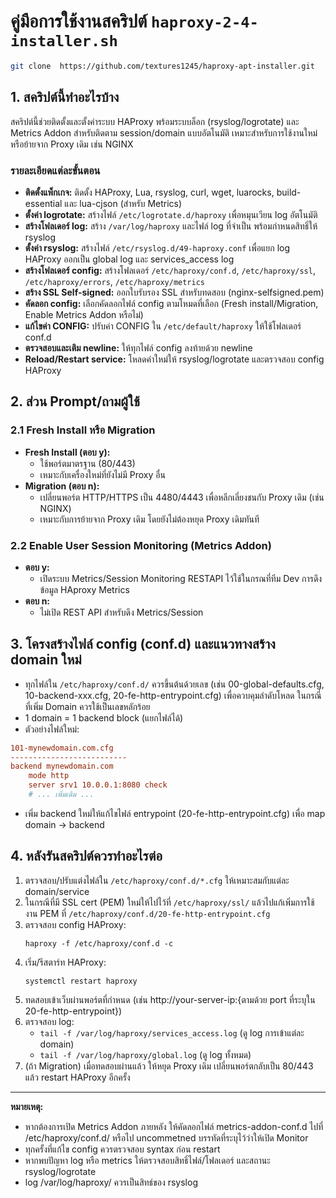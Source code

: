 # คู่มือการใช้งานสคริปต์ `haproxy-2-4-installer.sh`

```bash
git clone  https://github.com/textures1245/haproxy-apt-installer.git
```

## 1. สคริปต์นี้ทำอะไรบ้าง

สคริปต์นี้ช่วยติดตั้งและตั้งค่าระบบ HAProxy พร้อมระบบล็อก (rsyslog/logrotate) และ Metrics Addon สำหรับติดตาม session/domain แบบอัตโนมัติ เหมาะสำหรับการใช้งานใหม่หรือย้ายจาก Proxy เดิม เช่น NGINX

### รายละเอียดแต่ละขั้นตอน
- **ติดตั้งแพ็กเกจ:** ติดตั้ง HAProxy, Lua, rsyslog, curl, wget, luarocks, build-essential และ lua-cjson (สำหรับ Metrics)
- **ตั้งค่า logrotate:** สร้างไฟล์ `/etc/logrotate.d/haproxy` เพื่อหมุนเวียน log อัตโนมัติ
- **สร้างโฟลเดอร์ log:** สร้าง `/var/log/haproxy` และไฟล์ log ที่จำเป็น พร้อมกำหนดสิทธิ์ให้ rsyslog
- **ตั้งค่า rsyslog:** สร้างไฟล์ `/etc/rsyslog.d/49-haproxy.conf` เพื่อแยก log HAProxy ออกเป็น global log และ services_access log
- **สร้างโฟลเดอร์ config:** สร้างโฟลเดอร์ `/etc/haproxy/conf.d`, `/etc/haproxy/ssl`, `/etc/haproxy/errors`, `/etc/haproxy/metrics`
- **สร้าง SSL Self-signed:** ออกใบรับรอง SSL สำหรับทดสอบ (nginx-selfsigned.pem)
- **คัดลอก config:** เลือกคัดลอกไฟล์ config ตามโหมดที่เลือก (Fresh install/Migration, Enable Metrics Addon หรือไม่)
- **แก้ไขค่า CONFIG:** ปรับค่า CONFIG ใน `/etc/default/haproxy` ให้ใช้โฟลเดอร์ conf.d
- **ตรวจสอบและเติม newline:** ให้ทุกไฟล์ config ลงท้ายด้วย newline
- **Reload/Restart service:** โหลดค่าใหม่ให้ rsyslog/logrotate และตรวจสอบ config HAProxy

## 2. ส่วน Prompt/ถามผู้ใช้

### 2.1 Fresh Install หรือ Migration
- **Fresh Install (ตอบ y):**
  - ใช้พอร์ตมาตรฐาน (80/443)
  - เหมาะกับเครื่องใหม่ที่ยังไม่มี Proxy อื่น
- **Migration (ตอบ n):**
  - เปลี่ยนพอร์ต HTTP/HTTPS เป็น 4480/4443 เพื่อหลีกเลี่ยงชนกับ Proxy เดิม (เช่น NGINX)
  - เหมาะกับการย้ายจาก Proxy เดิม โดยยังไม่ต้องหยุด Proxy เดิมทันที

### 2.2 Enable User Session Monitoring (Metrics Addon)
- **ตอบ y:**
  - เปิดระบบ Metrics/Session Monitoring RESTAPI ไว้ใช้ในกรณที่ทีม Dev การดึงข้อมูล HAproxy Metrics
- **ตอบ n:**
  - ไม่เปิด REST API สำหรับดึง Metrics/Session

## 3. โครงสร้างไฟล์ config (conf.d) และแนวทางสร้าง domain ใหม่

- ทุกไฟล์ใน `/etc/haproxy/conf.d/` ควรขึ้นต้นด้วยเลข (เช่น 00-global-defaults.cfg, 10-backend-xxx.cfg, 20-fe-http-entrypoint.cfg) เพื่อควบคุมลำดับโหลด ในกรณี่ที่เพิ่ม Domain ควรใช้เป็นเลขหลักร้อย
- 1 domain = 1 backend block (แยกไฟล์ได้)
- ตัวอย่างไฟล์ใหม่:

```cfg
101-mynewdomain.com.cfg
--------------------------
backend mynewdomain.com
    mode http
    server srv1 10.0.0.1:8080 check
    # ... เพิ่มเติม ...
```

- เพิ่ม backend ใหม่ให้แก้ไขไฟล์ entrypoint (20-fe-http-entrypoint.cfg) เพื่อ map domain -> backend

## 4. หลังรันสคริปต์ควรทำอะไรต่อ

1. ตรวจสอบ/ปรับแต่งไฟล์ใน `/etc/haproxy/conf.d/*.cfg` ให้เหมาะสมกับแต่ละ domain/service
2. ในกรณีที่มี SSL cert (PEM) ใหม่ให้ไปไว้ที่ `/etc/haproxy/ssl/` แล้วไปแก้เพิ่มการใช้งาน PEM ที่ `/etc/haproxy/conf.d/20-fe-http-entrypoint.cfg`
3. ตรวจสอบ config HAProxy:
   ```
   haproxy -f /etc/haproxy/conf.d -c
   ```
4. เริ่ม/รีสตาร์ท HAProxy:
   ```
   systemctl restart haproxy
   ```
5. ทดสอบเข้าเว็บผ่านพอร์ตที่กำหนด (เช่น http://your-server-ip:{ตามด้วย port ที่ระบุใน 20-fe-http-entrypoint})
6. ตรวจสอบ log:
   - `tail -f /var/log/haproxy/services_access.log` (ดู log การเข้าแต่ละ domain)
   - `tail -f /var/log/haproxy/global.log` (ดู log ทั้งหมด)
7. (ถ้า Migration) เมื่อทดสอบผ่านแล้ว ให้หยุด Proxy เดิม เปลี่ยนพอร์ตกลับเป็น 80/443 แล้ว restart HAProxy อีกครั้ง

---

**หมายเหตุ:**
- หากต้องการเปิด Metrics Addon ภายหลัง ให้คัดลอกไฟล์ metrics-addon-conf.d ไปที่ /etc/haproxy/conf.d/ หรือไป uncommetned บรรทัดที่ระบุไว้ว่าให้เปิด Monitor 
- ทุกครั้งที่แก้ไข config ควรตรวจสอบ syntax ก่อน restart
- หากพบปัญหา log หรือ metrics ให้ตรวจสอบสิทธิ์ไฟล์/โฟลเดอร์ และสถานะ rsyslog/logrotate
- log /var/log/haproxy/ ควรเป็นสิทธ์ของ rsyslog
